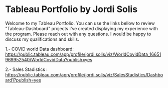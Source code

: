 # Tableau Portfolio by Jordi Solis

Welcome to my Tableau Portfolio. You can use the links bellow to review "Tableau-Dashboard" projects I've created displaying my experience with the program. Please reach out with any questions. I would be happy to discuss my qualifications and skills. 

1.- COVID world Data dashboard: https://public.tableau.com/app/profile/jordi.solis/viz/WorldCovidData_16651969952540/WorldCovidData?publish=yes

2.- Sales Stadistics : https://public.tableau.com/app/profile/jordi.solis/viz/SalesStadistics/Dashboard1?publish=yes
